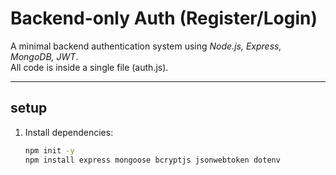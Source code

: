 # Backend-only Auth (Register/Login)

A minimal backend authentication system using *Node.js, Express, MongoDB, JWT*.  
All code is inside a single file (auth.js).

---

##  setup


1. Install dependencies:
   ```bash
   npm init -y
   npm install express mongoose bcryptjs jsonwebtoken dotenv